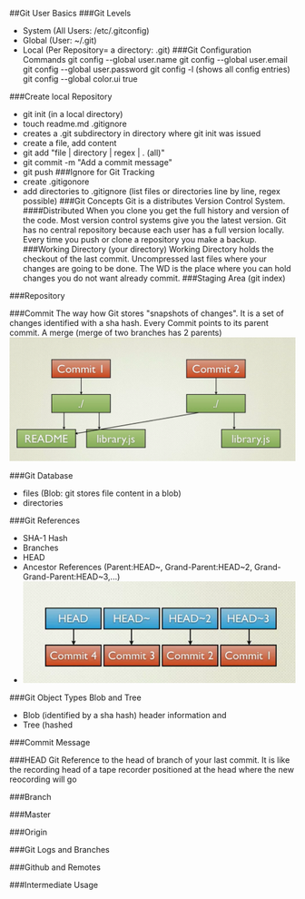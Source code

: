 ##Git User Basics
###Git Levels
* System (All Users: /etc/.gitconfig)
* Global (User: ~/.git)
* Local (Per Repository= a directory: .git)
###Git Configuration Commands
git config  --global user.name 
git config  --global user.email
git config  --global user.password
git config -l (shows all config entries)
git config --global color.ui true	

###Create local Repository
* git init (in a local directory)
* touch readme.md .gitignore
* creates a .git subdirectory in directory where git init was issued
* create a file, add content
* git add "file | directory | regex | . (all)"
* git commit -m "Add a commit message"
* git push
###Ignore for Git Tracking
* create .gitigonore
* add directories to .gitignore (list files or directories line by line, regex possible)
###Git Concepts
Git is a distributes Version Control System.
####Distributed
When you clone you get the full history and version of the code.
Most version control systems give you the latest version.
Git has no central repository because each user has a full version locally.
Every time you push or clone a repository you make a backup.
###Working Directory (your directory)
Working Directory holds the checkout of the last commit.
Uncompressed last files where your changes are going to be done.
The WD is the place where you can hold changes you do not want already
commit.
###Staging Area (git index)

###Repository

###Commit
The way how Git stores "snapshots of changes". It is a set of changes
identified with a sha hash. Every Commit points to its parent commit.
A merge (merge of two branches has 2 parents)
![Git Commit](img/git-commit-diagram.png)

###Git Database
* files (Blob: git stores file content in a blob)
* directories

###Git References
* SHA-1 Hash
* Branches
* HEAD
* Ancestor References (Parent:HEAD~, Grand-Parent:HEAD~2, Grand-Grand-Parent:HEAD~3,...)
* ![Git References Diagram](img/git-references.png)

###Git Object Types Blob and Tree
* Blob (identified by a sha hash)
header information and 
* Tree (hashed

###Commit Message

###HEAD
Git Reference to the head of branch of your last commit. It is like the
recording head of a tape recorder positioned at the head where the new
reocording will go

###Branch

###Master

###Origin


###Git Logs and Branches

###Github and Remotes

###Intermediate Usage
